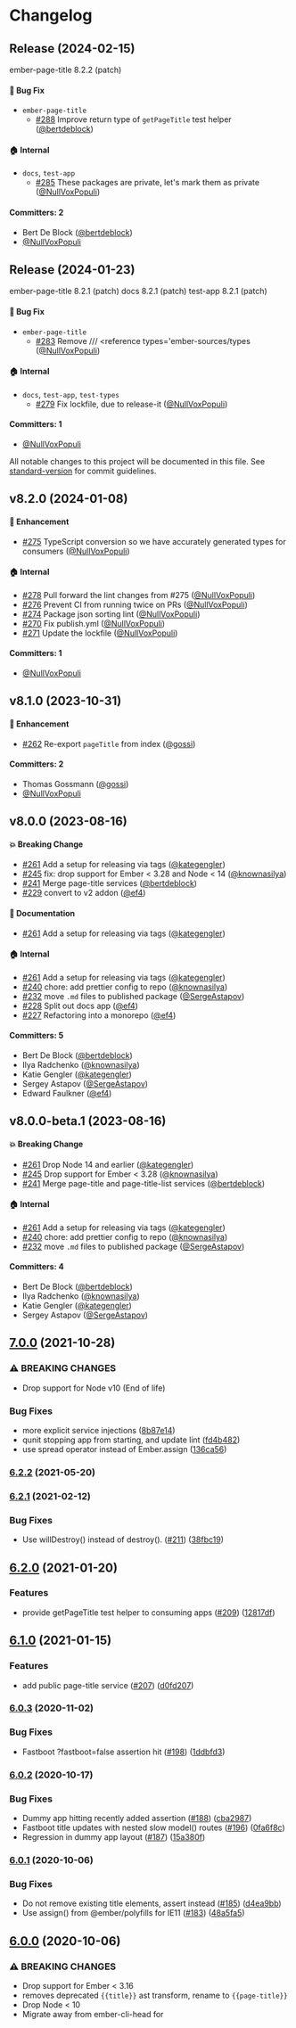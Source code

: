 # Changelog
## Release (2024-02-15)

ember-page-title 8.2.2 (patch)

#### :bug: Bug Fix
* `ember-page-title`
  * [#288](https://github.com/ember-cli/ember-page-title/pull/288) Improve return type of `getPageTitle` test helper ([@bertdeblock](https://github.com/bertdeblock))

#### :house: Internal
* `docs`, `test-app`
  * [#285](https://github.com/ember-cli/ember-page-title/pull/285) These packages are private, let's mark them as private ([@NullVoxPopuli](https://github.com/NullVoxPopuli))

#### Committers: 2
- Bert De Block ([@bertdeblock](https://github.com/bertdeblock))
- [@NullVoxPopuli](https://github.com/NullVoxPopuli)
## Release (2024-01-23)

ember-page-title 8.2.1 (patch)
docs 8.2.1 (patch)
test-app 8.2.1 (patch)

#### :bug: Bug Fix
* `ember-page-title`
  * [#283](https://github.com/ember-cli/ember-page-title/pull/283) Remove /// <reference types='ember-sources/types ([@NullVoxPopuli](https://github.com/NullVoxPopuli))

#### :house: Internal
* `docs`, `test-app`, `test-types`
  * [#279](https://github.com/ember-cli/ember-page-title/pull/279) Fix lockfile, due to release-it ([@NullVoxPopuli](https://github.com/NullVoxPopuli))

#### Committers: 1
- [@NullVoxPopuli](https://github.com/NullVoxPopuli)

All notable changes to this project will be documented in this file. See [standard-version](https://github.com/conventional-changelog/standard-version) for commit guidelines.




## v8.2.0 (2024-01-08)

#### :rocket: Enhancement
* [#275](https://github.com/ember-cli/ember-page-title/pull/275) TypeScript conversion so we have accurately generated types for consumers ([@NullVoxPopuli](https://github.com/NullVoxPopuli))

#### :house: Internal
* [#278](https://github.com/ember-cli/ember-page-title/pull/278) Pull forward the lint changes from #275 ([@NullVoxPopuli](https://github.com/NullVoxPopuli))
* [#276](https://github.com/ember-cli/ember-page-title/pull/276) Prevent CI from running twice on PRs ([@NullVoxPopuli](https://github.com/NullVoxPopuli))
* [#274](https://github.com/ember-cli/ember-page-title/pull/274) Package json sorting lint ([@NullVoxPopuli](https://github.com/NullVoxPopuli))
* [#270](https://github.com/ember-cli/ember-page-title/pull/270) Fix publish.yml ([@NullVoxPopuli](https://github.com/NullVoxPopuli))
* [#271](https://github.com/ember-cli/ember-page-title/pull/271) Update the lockfile ([@NullVoxPopuli](https://github.com/NullVoxPopuli))

#### Committers: 1
- [@NullVoxPopuli](https://github.com/NullVoxPopuli)

## v8.1.0 (2023-10-31)

#### :rocket: Enhancement
* [#262](https://github.com/ember-cli/ember-page-title/pull/262) Re-export `pageTitle` from index ([@gossi](https://github.com/gossi))

#### Committers: 2
- Thomas Gossmann ([@gossi](https://github.com/gossi))
- [@NullVoxPopuli](https://github.com/NullVoxPopuli)


## v8.0.0 (2023-08-16)

#### :boom: Breaking Change
* [#261](https://github.com/ember-cli/ember-page-title/pull/261) Add a setup for releasing via tags ([@kategengler](https://github.com/kategengler))
* [#245](https://github.com/ember-cli/ember-page-title/pull/245) fix: drop support for Ember < 3.28 and Node < 14 ([@knownasilya](https://github.com/knownasilya))
* [#241](https://github.com/ember-cli/ember-page-title/pull/241) Merge page-title services ([@bertdeblock](https://github.com/bertdeblock))
* [#229](https://github.com/ember-cli/ember-page-title/pull/229) convert to v2 addon ([@ef4](https://github.com/ef4))

#### :memo: Documentation
* [#261](https://github.com/ember-cli/ember-page-title/pull/261) Add a setup for releasing via tags ([@kategengler](https://github.com/kategengler))

#### :house: Internal
* [#261](https://github.com/ember-cli/ember-page-title/pull/261) Add a setup for releasing via tags ([@kategengler](https://github.com/kategengler))
* [#240](https://github.com/ember-cli/ember-page-title/pull/240) chore: add prettier config to repo ([@knownasilya](https://github.com/knownasilya))
* [#232](https://github.com/ember-cli/ember-page-title/pull/232) move `.md` files to published package ([@SergeAstapov](https://github.com/SergeAstapov))
* [#228](https://github.com/ember-cli/ember-page-title/pull/228) Split out docs app ([@ef4](https://github.com/ef4))
* [#227](https://github.com/ember-cli/ember-page-title/pull/227) Refactoring into a monorepo ([@ef4](https://github.com/ef4))

#### Committers: 5
- Bert De Block ([@bertdeblock](https://github.com/bertdeblock))
- Ilya Radchenko ([@knownasilya](https://github.com/knownasilya))
- Katie Gengler ([@kategengler](https://github.com/kategengler))
- Sergey Astapov ([@SergeAstapov](https://github.com/SergeAstapov))
- Edward Faulkner ([@ef4](https://github.com/ef4))




## v8.0.0-beta.1 (2023-08-16)

#### :boom: Breaking Change
* [#261](https://github.com/ember-cli/ember-page-title/pull/261) Drop Node 14 and earlier ([@kategengler](https://github.com/kategengler))
* [#245](https://github.com/ember-cli/ember-page-title/pull/245) Drop support for Ember < 3.28 ([@knownasilya](https://github.com/knownasilya))
* [#241](https://github.com/ember-cli/ember-page-title/pull/241) Merge page-title and page-title-list services ([@bertdeblock](https://github.com/bertdeblock))

#### :house: Internal
* [#261](https://github.com/ember-cli/ember-page-title/pull/261) Add a setup for releasing via tags ([@kategengler](https://github.com/kategengler))
* [#240](https://github.com/ember-cli/ember-page-title/pull/240) chore: add prettier config to repo ([@knownasilya](https://github.com/knownasilya))
* [#232](https://github.com/ember-cli/ember-page-title/pull/232) move `.md` files to published package ([@SergeAstapov](https://github.com/SergeAstapov))

#### Committers: 4
- Bert De Block ([@bertdeblock](https://github.com/bertdeblock))
- Ilya Radchenko ([@knownasilya](https://github.com/knownasilya))
- Katie Gengler ([@kategengler](https://github.com/kategengler))
- Sergey Astapov ([@SergeAstapov](https://github.com/SergeAstapov))


## [7.0.0](https://github.com/ember-cli/ember-page-title/compare/v6.2.2...v7.0.0) (2021-10-28)

### ⚠ BREAKING CHANGES

- Drop support for Node v10 (End of life)

### Bug Fixes

- more explicit service injections ([8b87e14](https://github.com/ember-cli/ember-page-title/commit/8b87e1495efb4790772fb2aed217a3bc9fabc1a1))
- qunit stopping app from starting, and update lint ([fd4b482](https://github.com/ember-cli/ember-page-title/commit/fd4b4822ea7193d9ca6f03229712d767dd1e090a))
- use spread operator instead of Ember.assign ([136ca56](https://github.com/ember-cli/ember-page-title/commit/136ca56a62104838a078df9a82036004757f45e6))

### [6.2.2](https://github.com/ember-cli/ember-page-title/compare/v6.2.1...v6.2.2) (2021-05-20)

### [6.2.1](https://github.com/ember-cli/ember-page-title/compare/v6.2.0...v6.2.1) (2021-02-12)

### Bug Fixes

- Use willDestroy() instead of destroy(). ([#211](https://github.com/ember-cli/ember-page-title/issues/211)) ([38fbc19](https://github.com/ember-cli/ember-page-title/commit/38fbc19f9842eb30617a47b0934a52b1a7dd87c1))

## [6.2.0](https://github.com/ember-cli/ember-page-title/compare/v6.1.0...v6.2.0) (2021-01-20)

### Features

- provide getPageTitle test helper to consuming apps ([#209](https://github.com/ember-cli/ember-page-title/issues/209)) ([12817df](https://github.com/ember-cli/ember-page-title/commit/12817dfc5e764ad583f9c6d920c25ebbf731ba6e))

## [6.1.0](https://github.com/ember-cli/ember-page-title/compare/v6.0.3...v6.1.0) (2021-01-15)

### Features

- add public page-title service ([#207](https://github.com/ember-cli/ember-page-title/issues/207)) ([d0fd207](https://github.com/ember-cli/ember-page-title/commit/d0fd20743d6e0b99d1f4aeca947bfd43847458dd))

### [6.0.3](https://github.com/ember-cli/ember-page-title/compare/v6.0.2...v6.0.3) (2020-11-02)

### Bug Fixes

- Fastboot ?fastboot=false assertion hit ([#198](https://github.com/ember-cli/ember-page-title/issues/198)) ([1ddbfd3](https://github.com/ember-cli/ember-page-title/commit/1ddbfd3f728f94e7f17bc75e963331ae4dfac102))

### [6.0.2](https://github.com/ember-cli/ember-page-title/compare/v6.0.1...v6.0.2) (2020-10-17)

### Bug Fixes

- Dummy app hitting recently added assertion ([#188](https://github.com/ember-cli/ember-page-title/issues/188)) ([cba2987](https://github.com/ember-cli/ember-page-title/commit/cba2987679308ef6669655205410b77c7ca263b7))
- Fastboot title updates with nested slow model() routes ([#196](https://github.com/ember-cli/ember-page-title/issues/196)) ([0fa6f8c](https://github.com/ember-cli/ember-page-title/commit/0fa6f8cede1bd5ab552fcc0ee29cb47197c7bfb4))
- Regression in dummy app layout ([#187](https://github.com/ember-cli/ember-page-title/issues/187)) ([15a380f](https://github.com/ember-cli/ember-page-title/commit/15a380fc3864e8d55be143bb14e9991c9189f281))

### [6.0.1](https://github.com/ember-cli/ember-page-title/compare/v6.0.0...v6.0.1) (2020-10-06)

### Bug Fixes

- Do not remove existing title elements, assert instead ([#185](https://github.com/ember-cli/ember-page-title/issues/185)) ([d4ea9bb](https://github.com/ember-cli/ember-page-title/commit/d4ea9bb8174c2ac8a9ece9031553e143dd10b661))
- Use assign() from @ember/polyfills for IE11 ([#183](https://github.com/ember-cli/ember-page-title/issues/183)) ([48a5fa5](https://github.com/ember-cli/ember-page-title/commit/48a5fa5b1c4c348948e9bb2235876fd9b1ecb0cb))

## [6.0.0](https://github.com/ember-cli/ember-page-title/compare/v5.2.4...v6.0.0) (2020-10-06)

### ⚠ BREAKING CHANGES

- Drop support for Ember < 3.16
- removes deprecated `{{title}}` ast transform, rename to `{{page-title}}`
- Drop Node < 10
- Migrate away from ember-cli-head for <title> updates

### Features

- Blueprint removes <title> from app/index.html upon install for FastBoot ([#177](https://github.com/ember-cli/ember-page-title/issues/177)) ([84a39f0](https://github.com/ember-cli/ember-page-title/commit/84a39f027cd592a748089442222934438d99cd61))

### Bug Fixes

- Clean up head.hbs being generated by blueprint ([#175](https://github.com/ember-cli/ember-page-title/issues/175)) ([7266d6b](https://github.com/ember-cli/ember-page-title/commit/7266d6b0b551d2b00d73b5425da40026384d5917))
- don't use classic on addon ([2bc2ca4](https://github.com/ember-cli/ember-page-title/commit/2bc2ca42937bbde36e1f2541aca7588bd2f84aea))
- Improvements for blueprint index.html title removal ([#179](https://github.com/ember-cli/ember-page-title/issues/179)) ([6fdf2b2](https://github.com/ember-cli/ember-page-title/commit/6fdf2b2d0398dfbd9d8a8ea392041466f31eed08))
- Migrate away from ember-cli-head for <title> updates ([#168](https://github.com/ember-cli/ember-page-title/issues/168)) ([f8fff84](https://github.com/ember-cli/ember-page-title/commit/f8fff84c142aab9b661e395c1586110fdda495f2))
- remove deprecated {{title}} ast transform ([#176](https://github.com/ember-cli/ember-page-title/issues/176)) ([0c7b999](https://github.com/ember-cli/ember-page-title/commit/0c7b9997106265da8a8d7ab3907686548a912bb9))
- remove ember-copy ([0977897](https://github.com/ember-cli/ember-page-title/commit/0977897a46ff6efafc28a8780b8ca06adb2e08a7))
- update dependencies and tweak description ([0ce446c](https://github.com/ember-cli/ember-page-title/commit/0ce446ca32f1c6b13f774307b351609772be3378))
- Update Ember codemod v3.20.2...v3.21.2 ([f48a437](https://github.com/ember-cli/ember-page-title/commit/f48a4374d6c929987e7f4092365c8d0e45bbaa8d))
- Update ember-cli-head to v1.0.0 ([#162](https://github.com/ember-cli/ember-page-title/issues/162)) ([4f249a9](https://github.com/ember-cli/ember-page-title/commit/4f249a978bbaf5684502c82bfff2c5f59ef967de))
- Use service:router routeDidChange instead ([#178](https://github.com/ember-cli/ember-page-title/issues/178)) ([af3a830](https://github.com/ember-cli/ember-page-title/commit/af3a830ac72fc49d6ef8a09f09ed4fec84a17d54))

### [5.2.4](https://github.com/ember-cli/ember-page-title/compare/v5.2.3...v5.2.4) (2020-06-06)

### [5.2.3](https://github.com/ember-cli/ember-page-title/compare/v5.2.2...v5.2.3) (2020-06-06)

### Bug Fixes

- add back title to tests ([cbdb039](https://github.com/ember-cli/ember-page-title/commit/cbdb0394839623b6bc35e6dd493abd3081b0a731))
- remove usage of {{title}} in dummy ([cab3aa2](https://github.com/ember-cli/ember-page-title/commit/cab3aa21f84d409507b8664b6bb870ee4580838f))

### [5.2.2](https://github.com/ember-cli/ember-page-title/compare/v5.2.1...v5.2.2) (2020-06-06)

### Bug Fixes

- deprecate usage of `{{title}}` ([2a9e46d](https://github.com/ember-cli/ember-page-title/commit/2a9e46d7f86dc9eabe5bb0e6ed4643ec6982d226))
- inject page title list to component in dummy ([659d76e](https://github.com/ember-cli/ember-page-title/commit/659d76edc5f6c84b661ab0a830091dd2ea01da2f))
- title removed in tests ([b89ba58](https://github.com/ember-cli/ember-page-title/commit/b89ba58ff1d0a9c2eb6d99508871e2408674d8ab))

### [5.2.1](https://github.com/ember-cli/ember-page-title/compare/v5.2.0...v5.2.1) (2020-02-05)

## 5.2.0 (2020-02-05)

### Features

- Make it possible to specify that a token should ALWAYS be in front ([#152](https://github.com/ember-cli/ember-page-title/issues/152)) ([f4e643f](https://github.com/ember-cli/ember-page-title/commit/f4e643fcf760def9dae68e860b3c00d517a9ed9e))
- Moved default config processing to service init() ([#157](https://github.com/ember-cli/ember-page-title/issues/157)) ([e428777](https://github.com/ember-cli/ember-page-title/commit/e428777f0b8d4087f6c701c7da324684e035356a))

### Bug Fixes

- Allow for parallel babel builds ([#159](https://github.com/ember-cli/ember-page-title/issues/159)) ([78853db](https://github.com/ember-cli/ember-page-title/commit/78853db7cda98ce7b050d7dc89387a4372951c37))
- dependency audit ([2ffaf3b](https://github.com/ember-cli/ember-page-title/commit/2ffaf3b36fc6cc454dbedac548a0b30d65015f42))
- **dummy:** update github link ([bd8bf46](https://github.com/ember-cli/ember-page-title/commit/bd8bf46e81b24d465874bf910158c670d602c088))
- **package:** update ember-cli-head to version 0.3.0 ([86951cc](https://github.com/ember-cli/ember-page-title/commit/86951cc4f9c04414a552e20806b3405ac90e0ce2))
- **package:** update ember-cli-htmlbars to version 2.0.1 ([873c070](https://github.com/ember-cli/ember-page-title/commit/873c07097cbc7365393b5353a8e881be6d3ad40d)), closes [#64](https://github.com/ember-cli/ember-page-title/issues/64)
